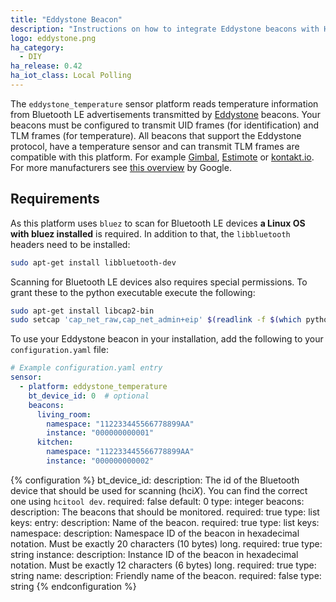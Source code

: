 ```yaml
---
title: "Eddystone Beacon"
description: "Instructions on how to integrate Eddystone beacons with Home Assistant in order to receive temperature data."
logo: eddystone.png
ha_category:
  - DIY
ha_release: 0.42
ha_iot_class: Local Polling
---
```


The `eddystone_temperature` sensor platform reads temperature information from Bluetooth LE advertisements transmitted by [Eddystone](https://en.wikipedia.org/wiki/Eddystone_(Google)) beacons. Your beacons must be configured to transmit UID frames (for identification) and TLM frames (for temperature).
All beacons that support the Eddystone protocol, have a temperature sensor and can transmit TLM frames are compatible with this platform. For example [Gimbal](https://store.gimbal.com/collections/beacons/), [Estimote](https://estimote.com/) or [kontakt.io](https://kontakt.io/). For more manufacturers see [this overview](https://developers.google.com/beacons/eddystone#beacon_manufacturers) by Google.

## Requirements

As this platform uses `bluez` to scan for Bluetooth LE devices **a Linux OS with bluez installed** is required. In addition to that, the `libbluetooth` headers need to be installed:

```bash
sudo apt-get install libbluetooth-dev
```

Scanning for Bluetooth LE devices also requires special permissions. To grant these to the python executable execute the following:

```bash
sudo apt-get install libcap2-bin
sudo setcap 'cap_net_raw,cap_net_admin+eip' $(readlink -f $(which python3))
```

To use your Eddystone beacon in your installation, add the following to your `configuration.yaml` file:

```yaml
# Example configuration.yaml entry
sensor:
  - platform: eddystone_temperature
    bt_device_id: 0  # optional
    beacons:
      living_room:
        namespace: "112233445566778899AA"
        instance: "000000000001"
      kitchen:
        namespace: "112233445566778899AA"
        instance: "000000000002"
```

{% configuration %}
bt_device_id:
  description: The id of the Bluetooth device that should be used for scanning (hci*X*). You can find the correct one using `hcitool dev`.
  required: false
  default: 0
  type: integer
beacons:
  description: The beacons that should be monitored.
  required: true
  type: list
  keys:
    entry:
      description: Name of the beacon.
      required: true
      type: list
      keys:
        namespace:
          description: Namespace ID of the beacon in hexadecimal notation. Must be exactly 20 characters (10 bytes) long.
          required: true
          type: string
        instance:
          description: Instance ID of the beacon in hexadecimal notation. Must be exactly 12 characters (6 bytes) long.
          required: true
          type: string
        name:
          description: Friendly name of the beacon.
          required: false
          type: string
{% endconfiguration %}
